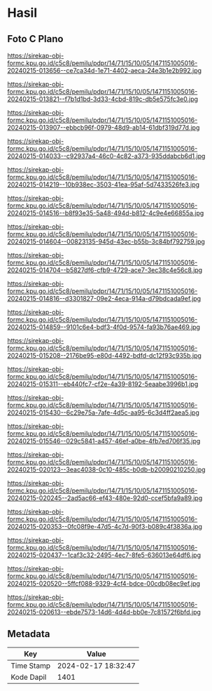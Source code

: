 # Hasil

## Foto C Plano

https://sirekap-obj-formc.kpu.go.id/c5c8/pemilu/pdpr/14/71/15/10/05/1471151005016-20240215-013656--ce7ca34d-1e71-4402-aeca-24e3b1e2b992.jpg

https://sirekap-obj-formc.kpu.go.id/c5c8/pemilu/pdpr/14/71/15/10/05/1471151005016-20240215-013821--f7b1d1bd-3d33-4cbd-819c-db5e575fc3e0.jpg

https://sirekap-obj-formc.kpu.go.id/c5c8/pemilu/pdpr/14/71/15/10/05/1471151005016-20240215-013907--ebbcb96f-0979-48d9-ab14-61dbf319d77d.jpg

https://sirekap-obj-formc.kpu.go.id/c5c8/pemilu/pdpr/14/71/15/10/05/1471151005016-20240215-014033--c92937a4-46c0-4c82-a373-935ddabcb6d1.jpg

https://sirekap-obj-formc.kpu.go.id/c5c8/pemilu/pdpr/14/71/15/10/05/1471151005016-20240215-014219--10b938ec-3503-41ea-95af-5d7433526fe3.jpg

https://sirekap-obj-formc.kpu.go.id/c5c8/pemilu/pdpr/14/71/15/10/05/1471151005016-20240215-014516--b8f93e35-5a48-494d-b812-4c9e4e66855a.jpg

https://sirekap-obj-formc.kpu.go.id/c5c8/pemilu/pdpr/14/71/15/10/05/1471151005016-20240215-014604--00823135-945d-43ec-b55b-3c84bf792759.jpg

https://sirekap-obj-formc.kpu.go.id/c5c8/pemilu/pdpr/14/71/15/10/05/1471151005016-20240215-014704--b5827df6-cfb9-4729-ace7-3ec38c4e56c8.jpg

https://sirekap-obj-formc.kpu.go.id/c5c8/pemilu/pdpr/14/71/15/10/05/1471151005016-20240215-014816--d3301827-09e2-4eca-914a-d79bdcada9ef.jpg

https://sirekap-obj-formc.kpu.go.id/c5c8/pemilu/pdpr/14/71/15/10/05/1471151005016-20240215-014859--9101c6e4-bdf3-4f0d-9574-fa93b76ae469.jpg

https://sirekap-obj-formc.kpu.go.id/c5c8/pemilu/pdpr/14/71/15/10/05/1471151005016-20240215-015208--2176be95-e80d-4492-bdfd-dc12f93c935b.jpg

https://sirekap-obj-formc.kpu.go.id/c5c8/pemilu/pdpr/14/71/15/10/05/1471151005016-20240215-015311--eb440fc7-cf2e-4a39-8192-5eaabe3996b1.jpg

https://sirekap-obj-formc.kpu.go.id/c5c8/pemilu/pdpr/14/71/15/10/05/1471151005016-20240215-015430--6c29e75a-7afe-4d5c-aa95-6c3d4ff2aea5.jpg

https://sirekap-obj-formc.kpu.go.id/c5c8/pemilu/pdpr/14/71/15/10/05/1471151005016-20240215-015546--029c5841-a457-46ef-a0be-4fb7ed706f35.jpg

https://sirekap-obj-formc.kpu.go.id/c5c8/pemilu/pdpr/14/71/15/10/05/1471151005016-20240215-020123--3eac4038-0c10-485c-b0db-b20090210250.jpg

https://sirekap-obj-formc.kpu.go.id/c5c8/pemilu/pdpr/14/71/15/10/05/1471151005016-20240215-020245--2ad5ac66-ef43-480e-92d0-ccef5bfa9a89.jpg

https://sirekap-obj-formc.kpu.go.id/c5c8/pemilu/pdpr/14/71/15/10/05/1471151005016-20240215-020353--0fc08f9e-47d5-4c7d-90f3-b089c4f3836a.jpg

https://sirekap-obj-formc.kpu.go.id/c5c8/pemilu/pdpr/14/71/15/10/05/1471151005016-20240215-020437--1caf3c32-2495-4ec7-8fe5-636013e64df6.jpg

https://sirekap-obj-formc.kpu.go.id/c5c8/pemilu/pdpr/14/71/15/10/05/1471151005016-20240215-020520--5ffcf088-9329-4cf4-bdce-00cdb08ec9ef.jpg

https://sirekap-obj-formc.kpu.go.id/c5c8/pemilu/pdpr/14/71/15/10/05/1471151005016-20240215-020613--ebde7573-14d6-4d4d-bb0e-7c81572f6bfd.jpg


## Metadata

| Key        | Value               |
| ---------- | ------------------- |
| Time Stamp | 2024-02-17 18:32:47 |
| Kode Dapil | 1401                |



